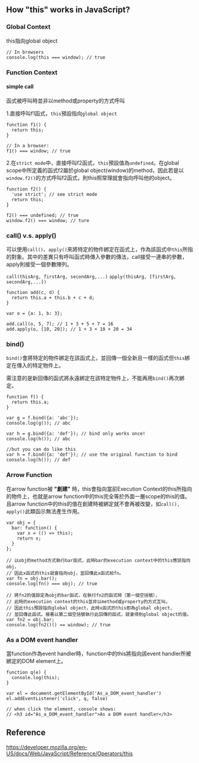 ## How "this" works in JavaScript?

### Global Context
this指向global object

```JS
// In browsers
console.log(this === window); // true
```

### Function Context
#### simple call
函式被呼叫時並非以method或property的方式呼叫

1.直接呼叫f1函式，`this`預設指向`global object`

```JS
function f1() {
  return this;
}

// In a browser:
f1() === window; // true
```

2.在`strict mode`中，直接呼叫f2函式，`this`預設值為`undefined`。在global scope中所定義的函式f2屬於global object(window)的method，因此若是以`window.f2()`的方式呼叫f2函式，則this照常理就會指向呼叫他的object。

```JS
function f2() {
  'use strict'; // see strict mode
  return this;
}

f2() === undefined; // true
window.f2() === window; // ture
```

### call() v.s. apply()
可以使用`call()`、`apply()`來將特定的物件綁定在函式上，作為該函式中`this`所指的對象。其中的差異只有呼叫函式時傳入參數的傳法，call接受一連串的參數，apply則接受一個參數陣列。

`call(thisArg, firstArg, secondArg,...)`
`apply(thisArg, [firstArg, secondArg,...])`

```JS
function add(c, d) {
  return this.a + this.b + c + d;
}

var o = {a: 1, b: 3};

add.call(o, 5, 7); // 1 + 3 + 5 + 7 = 16
add.apply(o, [10, 20]); // 1 + 3 + 10 + 20 = 34
```

### bind()
`bind()`會將特定的物件綁定在該函式上，並回傳一個全新且一樣的函式但`this`綁定在傳入的特定物件上。

需注意的是新回傳的函式將永遠綁定在該特定物件上，不能再用`bind()`再次綁定。

```JS
function f() {
  return this.a;
}

var g = f.bind({a: 'abc'});
console.log(g()); // abc

var h = g.bind({a: 'def'}); // bind only works once!
console.log(h()); // abc

//but you can do like this
var h = f.bind({a: 'def'}); // use the original function to bind
console.log(h()); // def
```

### Arrow Function
在arrow function被 **"創建"** 時，this會指向當前Execution Context的this所指向的物件上，也就是arrow function中的this完全等於外面一層scope的this的值。且arrow function中的this的值在創建時被綁定就不會再被改變，如`call(), apply()`此類函示無法產生作用。

```JS
var obj = {
  bar: function() {
    var x = (() => this);
    return x;
  }
};

// 以obj的method方式執行bar函式，此時bar的execution context中的this應該指向obj，
// 因此x函式的this就會指向obj，並回傳此x函式給fn。
var fn = obj.bar();
console.log(fn() === obj); // true

// 將fn2的值設定為obj的bar函式，在執行fn2的函式時（第一個空括號），
// 此時的execution context的this並非以method或property的方式互叫，
// 因此this預設指向global object，此時x函式的this即為global object，
// 並回傳此函式。接著以第二個空括號執行此回傳的函式，就會得到global object的值。
var fn2 = obj.bar;
console.log(fn2()() == window); // true
```

### As a DOM event handler
當function作為event handler時，function中的this將指向該event handler所被綁定的DOM element上。

```
function q(e) {
  console.log(this);
}

var el = document.getElementById('As_a_DOM_event_handler')
el.addEventListener('click', q, false)

// when click the element, console shows:
// <h3 id="As_a_DOM_event_handler">As a DOM event handler</h3>
```


## Reference
https://developer.mozilla.org/en-US/docs/Web/JavaScript/Reference/Operators/this
